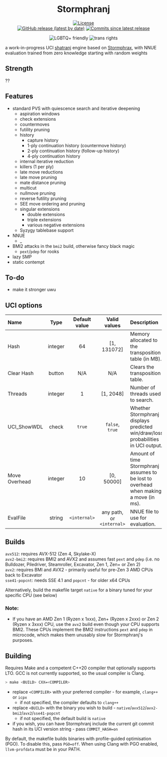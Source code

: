 <div align="center">

# Stormphranj

[![License][license-badge]][license-link]  
[![GitHub release (latest by date)][release-badge]][release-link]
[![Commits since latest release][commits-badge]][commits-link]

![LGBTQ+ friendly][lgbtqp-badge]
![trans rights][trans-rights-badge]

</div>

a work-in-progress UCI [shatranj] engine based on [Stormphrax], with NNUE evaluation trained from zero knowledge starting with random weights

## Strength
??

## Features
- standard PVS with quiescence search and iterative deepening
  - aspiration windows
  - check extensions
  - countermoves
  - futility pruning
  - history
    - capture history
    - 1-ply continuation history (countermove history)
    - 2-ply continuation history (follow-up history)
    - 4-ply continuation history
  - internal iterative reduction
  - killers (1 per ply)
  - late move reductions
  - late move pruning
  - mate distance pruning
  - multicut
  - nullmove pruning
  - reverse futility pruning
  - SEE move ordering and pruning
  - singular extensions
    - double extensions
    - triple extensions
    - various negative extensions
  - Syzygy tablebase support
- NNUE
  - _
- BMI2 attacks in the `bmi2` build, otherwise fancy black magic
  - `pext`/`pdep` for rooks
- lazy SMP
- static contempt

## To-do
- make it stronger uwu

## UCI options
| Name             |  Type   | Default value |       Valid values        | Description                                                                           |
|:-----------------|:-------:|:-------------:|:-------------------------:|:--------------------------------------------------------------------------------------|
| Hash             | integer |      64       |        [1, 131072]        | Memory allocated to the transposition table (in MB).                                  |
| Clear Hash       | button  |      N/A      |            N/A            | Clears the transposition table.                                                       |
| Threads          | integer |       1       |         [1, 2048]         | Number of threads used to search.                                                     |
| UCI_ShowWDL      |  check  |    `true`     |      `false`, `true`      | Whether Stormphranj displays predicted win/draw/loss probabilities in UCI output.     |
| Move Overhead    | integer |      10       |        [0, 50000]         | Amount of time Stormphranj assumes to be lost to overhead when making a move (in ms). |
| EvalFile         | string  | `<internal>`  | any path, or `<internal>` | NNUE file to use for evaluation.                                                      |

## Builds
`avx512`: requires AVX-512 (Zen 4, Skylake-X)  
`avx2-bmi2`: requires BMI2 and AVX2 and assumes fast `pext` and `pdep` (i.e. no Bulldozer, Piledriver, Steamroller, Excavator, Zen 1, Zen+ or Zen 2)  
`avx2`: requires BMI and AVX2 - primarily useful for pre-Zen 3 AMD CPUs back to Excavator  
`sse41-popcnt`: needs SSE 4.1 and `popcnt` - for older x64 CPUs

Alternatively, build the makefile target `native` for a binary tuned for your specific CPU (see below)  

### Note:  
- If you have an AMD Zen 1 (Ryzen x 1xxx), Zen+ (Ryzen x 2xxx) or Zen 2 (Ryzen x 3xxx) CPU, use the `avx2` build even though your CPU supports BMI2. These CPUs implement the BMI2 instructions `pext` and `pdep` in microcode, which makes them unusably slow for Stormphranj's purposes.

## Building
Requires Make and a competent C++20 compiler that optionally supports LTO. GCC is not currently supported, so the usual compiler is Clang.
```bash
> make <BUILD> CXX=<COMPILER>
```
- replace `<COMPILER>` with your preferred compiler - for example, `clang++` or `icpx`
  - if not specified, the compiler defaults to `clang++`
- replace `<BUILD>` with the binary you wish to build - `native`/`avx512`/`avx2-bmi2`/`avx2`/`sse41-popcnt`
  - if not specified, the default build is `native`
- if you wish, you can have Stormphranj include the current git commit hash in its UCI version string - pass `COMMIT_HASH=on`

By default, the makefile builds binaries with profile-guided optimisation (PGO). To disable this, pass `PGO=off`. When using Clang with PGO enabled, `llvm-profdata` must be in your PATH.

[license-badge]: https://img.shields.io/github/license/Ciekce/Stormphranj?style=for-the-badge
[release-badge]: https://img.shields.io/github/v/release/Ciekce/Stormphranj?style=for-the-badge
[commits-badge]: https://img.shields.io/github/commits-since/Ciekce/Stormphranj/latest?style=for-the-badge

[license-link]: https://github.com/Ciekce/Stormphranj/blob/main/LICENSE
[release-link]: https://github.com/Ciekce/Stormphranj/releases/latest
[commits-link]: https://github.com/Ciekce/Stormphranj/commits/main

[lgbtqp-badge]: https://pride-badges.pony.workers.dev/static/v1?label=lgbtq%2B%20friendly&stripeWidth=6&stripeColors=E40303,FF8C00,FFED00,008026,24408E,732982
[trans-rights-badge]: https://pride-badges.pony.workers.dev/static/v1?label=trans%20rights&stripeWidth=6&stripeColors=5BCEFA,F5A9B8,FFFFFF,F5A9B8,5BCEFA

[shatranj]: https://en.wikipedia.org/wiki/Shatranj

[stormphrax]: https://github.com/Ciekce/Stormphrax

[fathom]: https://github.com/jdart1/Fathom
[incbin]: https://github.com/graphitemaster/incbin

[ob]: https://chess.swehosting.se/index/

[viridithas]: https://github.com/cosmobobak/viridithas
[svart]: https://github.com/crippa1337/svart
[stockfish]: https://github.com/official-stockfish/Stockfish
[ethereal]: https://github.com/AndyGrant/Ethereal
[berserk]: https://github.com/jhonnold/Berserk
[weiss]: https://github.com/TerjeKir/weiss
[koivisto]: https://github.com/Luecx/Koivisto

[bullet]: https://github.com/jw1912/bullet
[marlinflow]: https://github.com/jnlt3/marlinflow

[edge-chronicles]: https://en.wikipedia.org/wiki/The_Edge_Chronicles
